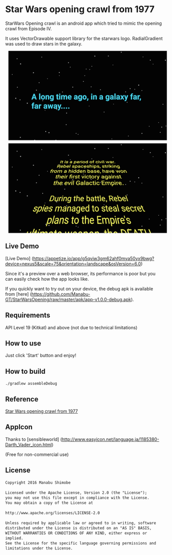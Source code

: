 Star Wars opening crawl from 1977
===============

StarWars Opening crawl is an android app which tried to mimic the opening crawl from Episode IV.

It uses VectorDrawable support library for the starwars logo.
RadialGradient was used to draw stars in the galaxy.

<img alt="screenshot1" src="art/screenshot_1.png" style="display:block;margin:10px;"/>
<img alt="screenshot2" src="art/screenshot_3.png" style="display:block;margin:10px;"/>

Live Demo
-------------------------
[Live Demo] (https://appetize.io/app/g5qvjw3gm62ahf0mva50yx9bwg?device=nexus5&scale=75&orientation=landscape&osVersion=6.0)

Since it's a preview over a web browser, its performance is poor but you can easily check how the app looks like.

If you quickly want to try out on your device, the debug apk is available from [here] (https://github.com/Manabu-GT/StarWarsOpening/raw/master/apk/app-v1.0.0-debug.apk).

Requirements
-------------
API Level 19 (Kitkat) and above
(not due to technical limitations)

How to use
------------
Just click 'Start' button and enjoy!

How to build
-------------

```
./gradlew assembleDebug
```

Reference
-------------
[Star Wars opening crawl from 1977][1]

AppIcon
-------------
Thanks to [sensibleworld] 
(http://www.easyicon.net/language.ja/1185380-Darth_Vader_icon.html)

(Free for non-commercial use)

License
----------

    Copyright 2016 Manabu Shimobe

    Licensed under the Apache License, Version 2.0 (the "License");
    you may not use this file except in compliance with the License.
    You may obtain a copy of the License at

    http://www.apache.org/licenses/LICENSE-2.0

    Unless required by applicable law or agreed to in writing, software
    distributed under the License is distributed on an "AS IS" BASIS,
    WITHOUT WARRANTIES OR CONDITIONS OF ANY KIND, either express or implied.
    See the License for the specific language governing permissions and
    limitations under the License.

[1]: https://codepen.io/TimPietrusky/pen/eHGfj